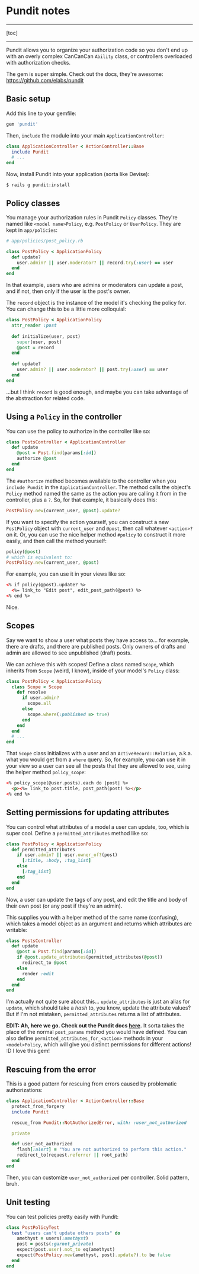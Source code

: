 # Pundit notes

---

[toc]

---

Pundit allows you to organize your authorization code so you don't end up with an overly complex CanCanCan `Ability` class, or controllers overloaded with authorization checks.

The gem is super simple. Check out the docs, they're awesome: https://github.com/elabs/pundit

## Basic setup

Add this line to your gemfile:

```ruby
gem 'pundit'
```

Then, `include` the module into your main `ApplicationController`:

```ruby
class ApplicationController < ActionController::Base
  include Pundit
  # ...
end
```

Now, install Pundit into your application (sorta like Devise):

```
$ rails g pundit:install
```

## Policy classes

You manage your authorization rules in Pundit `Policy` classes. They're named like `<model name>Policy`, e.g. `PostPolicy` or `UserPolicy`. They are kept in `app/policies`:

```ruby
# app/policies/post_policy.rb

class PostPolicy < ApplicationPolicy
  def update?
    user.admin? || user.moderator? || record.try(:user) == user
  end
end
```

In that example, users who are admins or moderators can update a post, and if not, then only if the user is the post's owner.

The `record` object is the instance of the model it's checking the policy for. You can change this to be a little more colloquial:

```ruby
class PostPolicy < ApplicationPolicy
  attr_reader :post
 
  def initialize(user, post)
    super(user, post)
    @post = record
  end
 
  def update?
    user.admin? || user.moderator? || post.try(:user) == user
  end
end
```

...but I think `record` is good enough, and maybe you can take advantage of the abstraction for related code.

## Using a `Policy` in the controller

You can use the policy to authorize in the controller like so:

```ruby
class PostsController < ApplicationController
  def update
    @post = Post.find(params[:id])
    authorize @post
  end
end
```

The `#authorize` method becomes available to the controller when you `include Pundit` in the `ApplicationController`. The method calls the object's `Policy` method named the same as the action you are calling it from in the controller, plus a `?`. So, for that example, it basically does this:

```ruby
PostPolicy.new(current_user, @post).update?
```

If you want to specify the action yourself, you can construct a new `PostPolicy` object with `current_user` and `@post`, then call whatever `<action>?` on it. Or, you can use the nice helper method `#policy` to construct it more easily, and then call the method yourself:

```ruby
policy(@post)
# which is equivalent to:
PostPolicy.new(current_user, @post)
```

For example, you can use it in your views like so:

```html
<% if policy(@post).update? %>
  <%= link_to "Edit post", edit_post_path(@post) %>
<% end %>
```

Nice.

## Scopes

Say we want to show a user what posts they have access to... for example, there are drafts, and there are published posts. Only owners of drafts and admin are allowed to see unpublished (draft) posts. 

We can achieve this with scopes! Define a class named `Scope`, which inherits from `Scope` (weird, I know), inside of your model's `Policy` class:

```ruby
class PostPolicy < ApplicationPolicy
  class Scope < Scope
    def resolve
      if user.admin?
        scope.all
      else
        scope.where(:published => true)
      end
    end
  end
  # ...
end
```

That `Scope` class initializes with a user and an `ActiveRecord::Relation`, a.k.a. what you would get from a `where` query. So, for example, you can use it in your view so a user can see all the posts that they are allowed to see, using the helper method `policy_scope`:

```html
<% policy_scope(@user.posts).each do |post| %>
  <p><%= link_to post.title, post_path(post) %></p>
<% end %>
```

## Setting permissions for updating attributes

You can control what attributes of a model a user can update, too, which is super cool. Define a `permitted_attributes` method like so:

```ruby
class PostPolicy < ApplicationPolicy
  def permitted_attributes
    if user.admin? || user.owner_of?(post)
      [:title, :body, :tag_list]
    else
      [:tag_list]
    end
  end
end
```

Now, a user can update the tags of any post, and edit the title and body of their own post (or any post if they're an admin).

This supplies you with a helper method of the same name (confusing), which takes a model object as an argument and returns which attributes are writable:

```ruby
class PostsController
  def update
    @post = Post.find(params[:id])
    if @post.update_attributes(permitted_attributes(@post))
      redirect_to @post
    else
      render :edit
    end
  end
end
```

I'm actually not quite sure about this... `update_attributes` is just an alias for `update`, which should take a _hash_ to, you know, update the attribute values? But if I'm not mistaken, `permitted_attributes` returns a list of attributes.

**EDIT: Ah, here we go. Check out the Pundit docs [here](https://github.com/elabs/pundit#strong-parameters).** It sorta takes the place of the normal `post_params` method you would have defined. You can also define `permitted_attributes_for_<action>` methods in your `<model>Policy`, which will give you distinct permissions for different actions! :D I love this gem!

## Rescuing from the error

This is a good pattern for rescuing from errors caused by problematic authorizations:

```ruby
class ApplicationController < ActionController::Base
  protect_from_forgery
  include Pundit

  rescue_from Pundit::NotAuthorizedError, with: :user_not_authorized

  private

  def user_not_authorized
    flash[:alert] = "You are not authorized to perform this action."
    redirect_to(request.referrer || root_path)
  end
end
```

Then, you can customize `user_not_authorized` per controller. Solid pattern, bruh.

## Unit testing

You can test policies pretty easily with Pundit:

```ruby
class PostPolicyTest
  test "users can't update others posts" do
    amethyst = users(:amethyst)
    post = posts(:garnet_private)
    expect(post.user).not_to eq(amethyst)
    expect(PostPolicy.new(amethyst, post).update?).to be false
  end
end
```
